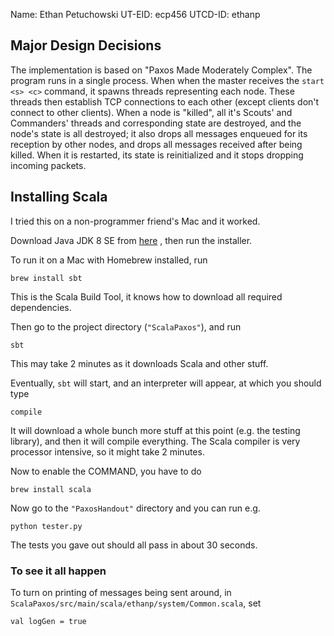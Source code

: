 Name: Ethan Petuchowski
UT-EID: ecp456
UTCD-ID: ethanp

Major Design Decisions
----------------------

The implementation is based on "Paxos Made Moderately Complex". The program
runs in a single process. When when the master receives the `start <s> <c>`
command, it spawns threads representing each node. These threads then
establish TCP connections to each other (except clients don't connect to other
clients). When a node is "killed", all it's Scouts' and Commanders' threads
and corresponding state are destroyed, and the node's state is all destroyed;
it also drops all messages enqueued for its reception by other nodes, and
drops all messages received after being killed. When it is restarted, its
state is reinitialized and it stops dropping incoming packets.

Installing Scala
----------------

I tried this on a non-programmer friend's Mac and it worked.

Download Java JDK 8 SE from
[here](http://www.oracle.com/technetwork/java/javase/downloads/jdk8-downloads-2133151.html)
, then run the installer.

To run it on a Mac with Homebrew installed, run

    brew install sbt

This is the Scala Build Tool, it knows how to download all required
dependencies.

Then go to the project directory (`"ScalaPaxos"`), and run

    sbt

This may take 2 minutes as it downloads Scala and other stuff.

Eventually, `sbt` will start, and an interpreter will appear, at which you
should type

    compile

It will download a whole bunch more stuff at this point (e.g. the testing
library), and then it will compile everything. The Scala compiler is very
processor intensive, so it might take 2 minutes.

Now to enable the COMMAND, you have to do

    brew install scala

Now go to the `"PaxosHandout"` directory and you can run e.g.

    python tester.py

The tests you gave out should all pass in about 30 seconds.

### To see it all happen

To turn on printing of messages being sent around, in
`ScalaPaxos/src/main/scala/ethanp/system/Common.scala`, set

    val logGen = true

